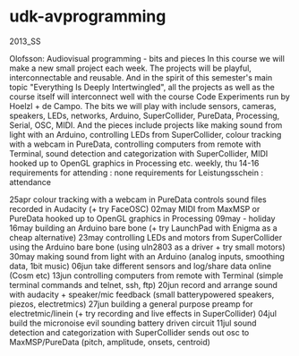 udk-avprogramming
=================

2013_SS

Olofsson: Audiovisual programming - bits and pieces
In this course we will make a new small project each week. The projects will be playful, interconnectable and reusable. And in the spirit of this semester's main topic "Everything Is Deeply Intertwingled", all the projects as well as the course itself will interconnect well with the course Code Experiments run by Hoelzl + de Campo.
The bits we will play with include sensors, cameras, speakers, LEDs, networks, Arduino, SuperCollider, PureData, Processing, Serial, OSC, MIDI. And the pieces include projects like making sound from light with an Arduino, controlling LEDs from SuperCollider, colour tracking with a webcam in PureData, controlling computers from remote with Terminal, sound detection and categorization with SuperCollider, MIDI hooked up to OpenGL graphics in Processing etc.
weekly, thu 14-16
requirements for attending : none
requirements for Leistungsschein : attendance


25apr	colour tracking with a webcam in PureData controls sound files recorded in Audacity (+ try FaceOSC)
02may	MIDI from MaxMSP or PureData hooked up to OpenGL graphics in Processing
09may	- holiday
16may	building an Arduino bare bone (+ try LaunchPad with Enigma as a cheap alternative)
23may	controlling LEDs and motors from SuperCollider using the Arduino bare bone (using uln2803 as a driver + try small motors)
30may	making sound from light with an Arduino (analog inputs, smoothing data, 1bit music)
06jun	take different sensors and log/share data online (Cosm etc)
13jun	controlling computers from remote with Terminal (simple terminal commands and telnet, ssh, ftp)
20jun	record and arrange sound with audacity + speaker/mic feedback (small batterypowered speakers, piezos, electretmics)
27jun	building a general purpose preamp for electretmic/linein (+ try recording and live effects in SuperCollider)
04jul	build the micronoise evil sounding battery driven circuit
11jul	sound detection and categorization with SuperCollider sends out osc to MaxMSP/PureData (pitch, amplitude, onsets, centroid)
